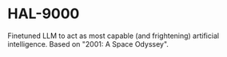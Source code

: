 # HAL-9000
Finetuned LLM to act as most capable (and frightening) artificial intelligence. Based on "2001: A Space Odyssey".
